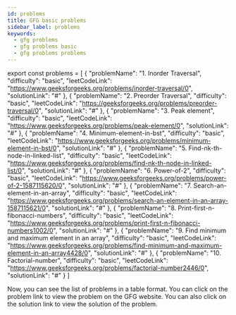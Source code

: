 ```yaml
---
id: problems
title: GFG basic problems
sidebar_label: problems
keywords:
  - gfg problems
  - gfg problems basic
  - gfg problems problems
---
```



export const problems = [
  {
    "problemName": "1. Inorder Traversal",
    "difficulty": "basic",
    "leetCodeLink": "https://www.geeksforgeeks.org/problems/inorder-traversal/0",
    "solutionLink": "#"
  },
    {
        "problemName": "2. Preorder Traversal",
        "difficulty": "basic",
        "leetCodeLink": "https://geeksforgeeks.org/problems/preorder-traversal/0",
        "solutionLink": "#"
    },
    {
        "problemName": "3. Peak element",
        "difficulty": "basic",
        "leetCodeLink": "https://www.geeksforgeeks.org/problems/peak-element/0",
        "solutionLink": "#"
    },
    {
        "problemName": "4. Minimum-element-in-bst",
        "difficulty": "basic",
        "leetCodeLink": "https://www.geeksforgeeks.org/problems/minimum-element-in-bst/0",
        "solutionLink": "#"
    },
    {
        "problemName": "5. Find-nk-th-node-in-linked-list",
        "difficulty": "basic",
        "leetCodeLink": "https://www.geeksforgeeks.org/problems/find-nk-th-node-in-linked-list/0",
        "solutionLink": "#"
    },
    {
        "problemName": "6. Power-of-2",
        "difficulty": "basic",
        "leetCodeLink": "https://www.geeksforgeeks.org/problems/power-of-2-1587115620/0",
        "solutionLink": "#"
    },
    {
        "problemName": "7. Search-an-element-in-an-array",
        "difficulty": "basic",
        "leetCodeLink": "https://www.geeksforgeeks.org/problems/search-an-element-in-an-array-1587115621/0",
        "solutionLink": "#"
    },
    {
        "problemName": "8. Print-first-n-fibonacci-numbers",
        "difficulty": "basic",
        "leetCodeLink": "https://www.geeksforgeeks.org/problems/print-first-n-fibonacci-numbers1002/0",
        "solutionLink": "#"
    },
    {
        "problemName": "9. Find minimum and maximum element in an array",
        "difficulty": "basic",
        "leetCodeLink": "https://www.geeksforgeeks.org/problems/find-minimum-and-maximum-element-in-an-array4428/0",
        "solutionLink": "#"
    },
    {
        "problemName": "10. Factorial-number",
        "difficulty": "basic",
        "leetCodeLink": "https://www.geeksforgeeks.org/problems/factorial-number2446/0",
        "solutionLink": "#"
    }
]

<Table 
    title=""
    data={problems}
    isSorted={false}
    collectionLink="https://www.geeksforgeeks.org/"
/>

Now, you can see the list of problems in a table format. You can click on the problem link to view the problem on the GFG website. You can also click on the solution link to view the solution of the problem.